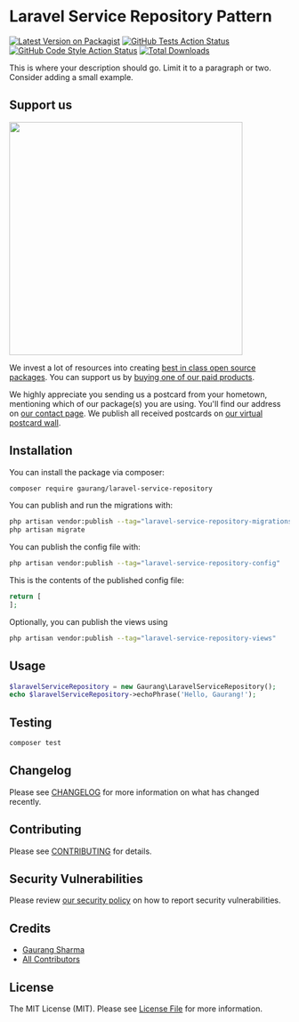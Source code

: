# Laravel Service Repository Pattern

[![Latest Version on Packagist](https://img.shields.io/packagist/v/gaurang/laravel-service-repository.svg?style=flat-square)](https://packagist.org/packages/gaurang/laravel-service-repository)
[![GitHub Tests Action Status](https://img.shields.io/github/workflow/status/gaurang/laravel-service-repository/run-tests?label=tests)](https://github.com/gaurang/laravel-service-repository/actions?query=workflow%3Arun-tests+branch%3Amain)
[![GitHub Code Style Action Status](https://img.shields.io/github/workflow/status/gaurang/laravel-service-repository/Check%20&%20fix%20styling?label=code%20style)](https://github.com/gaurang/laravel-service-repository/actions?query=workflow%3A"Check+%26+fix+styling"+branch%3Amain)
[![Total Downloads](https://img.shields.io/packagist/dt/gaurang/laravel-service-repository.svg?style=flat-square)](https://packagist.org/packages/gaurang/laravel-service-repository)

This is where your description should go. Limit it to a paragraph or two. Consider adding a small example.

## Support us

[<img src="https://github-ads.s3.eu-central-1.amazonaws.com/laravel-service-repository.jpg?t=1" width="419px" />](https://spatie.be/github-ad-click/laravel-service-repository)

We invest a lot of resources into creating [best in class open source packages](https://spatie.be/open-source). You can support us by [buying one of our paid products](https://spatie.be/open-source/support-us).

We highly appreciate you sending us a postcard from your hometown, mentioning which of our package(s) you are using. You'll find our address on [our contact page](https://spatie.be/about-us). We publish all received postcards on [our virtual postcard wall](https://spatie.be/open-source/postcards).

## Installation

You can install the package via composer:

```bash
composer require gaurang/laravel-service-repository
```

You can publish and run the migrations with:

```bash
php artisan vendor:publish --tag="laravel-service-repository-migrations"
php artisan migrate
```

You can publish the config file with:

```bash
php artisan vendor:publish --tag="laravel-service-repository-config"
```

This is the contents of the published config file:

```php
return [
];
```

Optionally, you can publish the views using

```bash
php artisan vendor:publish --tag="laravel-service-repository-views"
```

## Usage

```php
$laravelServiceRepository = new Gaurang\LaravelServiceRepository();
echo $laravelServiceRepository->echoPhrase('Hello, Gaurang!');
```

## Testing

```bash
composer test
```

## Changelog

Please see [CHANGELOG](CHANGELOG.md) for more information on what has changed recently.

## Contributing

Please see [CONTRIBUTING](.github/CONTRIBUTING.md) for details.

## Security Vulnerabilities

Please review [our security policy](../../security/policy) on how to report security vulnerabilities.

## Credits

- [Gaurang Sharma](https://github.com/gaurang-commits)
- [All Contributors](../../contributors)

## License

The MIT License (MIT). Please see [License File](LICENSE.md) for more information.
